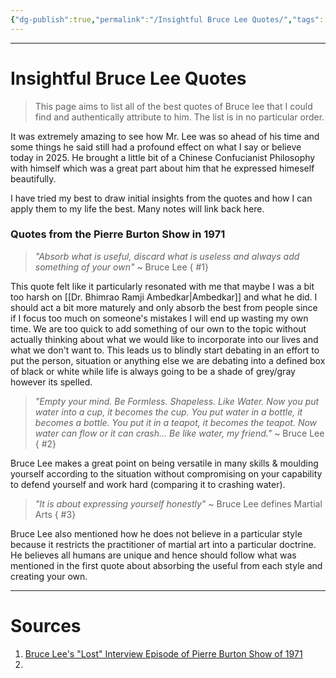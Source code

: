 ```yaml
---
{"dg-publish":true,"permalink":"/Insightful Bruce Lee Quotes/","tags":["Philosophy","Wisdom","WorldCulture"]}
---
```



---
# Insightful Bruce Lee Quotes
> This page aims to list all of the best quotes of Bruce lee that I could find and authentically attribute to him. The list is in no particular order.

It was extremely amazing to see how Mr. Lee was so ahead of his time and some things he said still had a profound effect on what I say or believe today in 2025.
He brought a little bit of a Chinese Confucianist Philosophy with himself which was a great part about him that he expressed himeself beautifully.

I have tried my best to draw initial insights from the quotes and how I can apply them to my life the best.
Many notes will link back here.

### Quotes from the Pierre Burton Show in 1971
>*"Absorb what is useful, discard what is useless and always add something of your own"*
>~ Bruce Lee
{ #1}


This quote felt like it particularly resonated with me that maybe I was a bit too harsh on [[Dr. Bhimrao Ramji Ambedkar\|Ambedkar]] and what he did. I should act a bit more maturely and only absorb the best from people since if I focus too much on someone's mistakes I will end up wasting my own time. We are too quick to add something of our own to the topic without actually thinking about what we would like to incorporate into our lives and what we don't want to. This leads us to blindly start debating in an effort to put the person, situation or anything else we are debating into a defined box of black or white while life is always going to be a shade of grey/gray however its spelled.

> *"Empty your mind. Be Formless. Shapeless. Like Water. Now you put water into a cup, it becomes the cup. You put water in a bottle, it becomes a bottle. You put it in a teapot, it becomes the teapot. Now water can flow or it can crash... Be like water, my friend."*
> ~ Bruce Lee
{ #2}


Bruce Lee makes a great point on being versatile in many skills & moulding yourself according to the situation without compromising on your capability to defend yourself and work hard (comparing it to crashing water).

> *"It is about expressing yourself honestly"*
> ~ Bruce Lee defines Martial Arts
{ #3}


Bruce Lee also mentioned how he does not believe in a particular style because it restricts the practitioner of martial art into a particular doctrine. He believes all humans are unique and hence should follow what was mentioned in the first quote about absorbing the useful from each style and creating your own.

---
# Sources
1. [Bruce Lee's "Lost" Interview Episode of Pierre Burton Show of 1971](https://youtu.be/uk1lzkH-e4U?feature=shared)
2. 